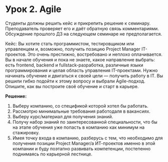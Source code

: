 # Урок 2. Agile

Студенты должны решить кейс и прикрепить решение к семинару. Преподаватель проверяет его и даёт обратную связь комментариями. Обсуждение прошлого ДЗ на следующем семинаре не предполагается.

Кейс:
Вы хотите стать программистом, тестировщиком или управленцем и, возможно, получить позицию Project Manager IT-проектов. Это очень престижно, востребовано и неплохо оплачивается.
Вы в начале обучения и пока не знаете, какое направление выбрать: есть frontend, backend и fullstack-разработка, различные языки программирования и целая область управления IT-проектами.
Нужно начинать обучение и двигаться к своей цели — получить работу в IT. Вы решили гибко подойти к этому вопросу и выбрали Agile-подход. Опишите, как вы построите своё обучение и старт в карьере.

**Решение:**

1. Выберу компанию, со спецификой которой хотел бы работать.
2. Рассмотрю минимальные требования работодаля в вакансиях.
3. Выберу курс/материал для получения знаний.
4. Получу набор знаний по заинтересованной специальности, что бы на этапе обучения уже попасть в компанию как минимум на стажировку.
5. Имея точку входа в компанию, разберусь с тем, что необходимо для получения позиции Project Manager/а ИТ-проектов именно в этой компании и буду поэтапно развивать компетенции, постепенно поднимаясь по карьерной лестнице.
